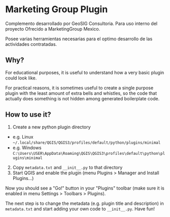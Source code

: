 # Marketing Group Plugin

Complemento desarrollado por GeoSIG Consultoria. Para uso interno del proyecto Ofrecido a MarketingGroup Mexico. 

Posee varias herramientas necesarias para el optimo desarrollo de las actividades contratadas.

## Why?

For educational purposes, it is useful to understand how a very basic plugin could look like.

For practical reasons, it is sometimes useful to create a single purpose plugin with the least amount of extra bells and whistles,
so the code that actually does something is not hidden among generated boilerplate code.

## How to use it?

1. Create a new python plugin directory
  * e.g. Linux ```~/.local/share/QGIS/QGIS3/profiles/default/python/plugins/minimal```
  * e.g. Windows ```C:\Users\USER\AppData\Roaming\QGIS\QGIS3\profiles\default\python\plugins\minimal```
2. Copy ```metadata.txt``` and ```__init__.py``` to that directory
3. Start QGIS and enable the plugin (menu Plugins > Manager and Install Plugins...)

Now you should see a "Go!" button in your "Plugins" toolbar (make sure it is enabled in menu Settings > Toolbars > Plugins).

The next step is to change the metadata (e.g. plugin title and description) in ```metadata.txt``` and
start adding your own code to ```__init__.py```. Have fun!
